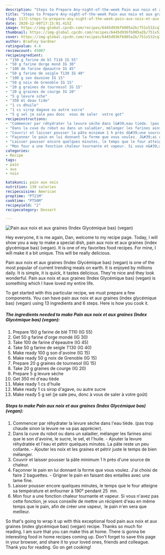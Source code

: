 ```yaml
---
description: "Steps to Prepare Any-night-of-the-week Pain aux noix et aux graines (Index Glycémique bas) (vegan)"
title: "Steps to Prepare Any-night-of-the-week Pain aux noix et aux graines (Index Glycémique bas) (vegan)"
slug: 1172-steps-to-prepare-any-night-of-the-week-pain-aux-noix-et-aux-graines-index-glycemique-bas-vegan
date: 2020-12-08T17:15:01.415Z
image: https://img-global.cpcdn.com/recipes/6445d936fb905a2b/751x532cq70/pain-aux-noix-et-aux-graines-index-glycemique-bas-vegan-photo-principale-de-la-recette.jpg
thumbnail: https://img-global.cpcdn.com/recipes/6445d936fb905a2b/751x532cq70/pain-aux-noix-et-aux-graines-index-glycemique-bas-vegan-photo-principale-de-la-recette.jpg
cover: https://img-global.cpcdn.com/recipes/6445d936fb905a2b/751x532cq70/pain-aux-noix-et-aux-graines-index-glycemique-bas-vegan-photo-principale-de-la-recette.jpg
author: Bradley Gardner
ratingvalue: 4.4
reviewcount: 45007
recipeingredient:
- "150 g farine de bl T110 IG 55"
- "50 g farine dorge mond IG 30"
- "100 de farine dpeautre IG 45"
- "50 g farine de seigle T130 IG 40"
- "100 g son davoine IG 15"
- "50 g noix de Grenoble IG 15"
- "20 g graines de tournesol IG 15"
- "20 g graines de courge IG 20"
- "5 g levure sche"
- "350 ml deau tide"
- "1 cs dhuile"
- "1 cs sirop dagave ou autre sucre"
- "5 g sel je sale peu donc  vous de saler  votre got"
recipeinstructions:
- "Commencer par réhydrater la levure sèche dans l&#39;eau tiède. (pas trop chaude sinon la levure ne va pas apprécier)."
- "Dans la cuve du robot ou dans un saladier, mélanger les farines ainsi que le son d&#39;avoine, le sucre, le sel, et l&#39;huile. Ajouter la levure réhydratée et l&#39;eau et pétrir quelques minutes. La pâte reste un peu collante. Ajouter les noix et les graines et pétrir juste le temps de bien mélanger."
- "Couvrir et laisser pousser la pâte minimum 1 h près d&#39;une source de chaleur."
- "Façonner le pain en lui donnant la forme que vous voulez. J&#39;ai choisi de faire 2 baguettes. Grigner le pain en faisant des entailles avec une lame fine."
- "Laisser pousser encore quelques minutes, le temps que le four atteigne sa température et enfourner à 190° pendant 25  mn."
- "Mon four a une fonction chaleur tournante et vapeur. Si vous n&#39;avez pas cette fonction, je vous conseille de mettre un récipient d&#39;eau en même temps que le pain, afin de créer une vapeur,  le pain n&#39;en sera que meilleur."
categories:
- Recipe
tags:
- pain
- aux
- noix

katakunci: pain aux noix 
nutrition: 139 calories
recipecuisine: American
preptime: "PT21M"
cooktime: "PT50M"
recipeyield: "2"
recipecategory: Dessert

---
```



![Pain aux noix et aux graines (Index Glycémique bas) (vegan)](https://img-global.cpcdn.com/recipes/6445d936fb905a2b/751x532cq70/pain-aux-noix-et-aux-graines-index-glycemique-bas-vegan-photo-principale-de-la-recette.jpg)

Hey everyone, it is me again, Dan, welcome to my recipe page. Today, I will show you a way to make a special dish, pain aux noix et aux graines (index glycémique bas) (vegan). It is one of my favorites food recipes. For mine, I will make it a bit unique. This will be really delicious.

Pain aux noix et aux graines (Index Glycémique bas) (vegan) is one of the most popular of current trending meals on earth. It is enjoyed by millions daily. It is simple, it is quick, it tastes delicious. They're nice and they look wonderful. Pain aux noix et aux graines (Index Glycémique bas) (vegan) is something which I have loved my entire life.




To get started with this particular recipe, we must prepare a few components. You can have pain aux noix et aux graines (index glycémique bas) (vegan) using 13 ingredients and 6 steps. Here is how you cook it.

<!--inarticleads1-->

##### The ingredients needed to make Pain aux noix et aux graines (Index Glycémique bas) (vegan):

1. Prepare 150 g farine de blé T110 (IG 55)
1. Get 50 g farine d&#39;orge mondé (IG 30)
1. Take 100 de farine d&#39;épeautre (IG 45)
1. Take 50 g farine de seigle T130 (IG 40)
1. Make ready 100 g son d&#39;avoine (IG 15)
1. Make ready 50 g noix de Grenoble (IG 15)
1. Prepare 20 g graines de tournesol (IG 15)
1. Take 20 g graines de courge (IG 20)
1. Prepare 5 g levure sèche
1. Get 350 ml d&#39;eau tiède
1. Make ready 1 cs d&#39;huile
1. Make ready 1 cs sirop d&#39;agave, ou autre sucre
1. Make ready 5 g sel (je sale peu, donc à vous de saler à votre goût)




<!--inarticleads2-->

##### Steps to make Pain aux noix et aux graines (Index Glycémique bas) (vegan):

1. Commencer par réhydrater la levure sèche dans l&#39;eau tiède. (pas trop chaude sinon la levure ne va pas apprécier).
1. Dans la cuve du robot ou dans un saladier, mélanger les farines ainsi que le son d&#39;avoine, le sucre, le sel, et l&#39;huile. - Ajouter la levure réhydratée et l&#39;eau et pétrir quelques minutes. La pâte reste un peu collante. - Ajouter les noix et les graines et pétrir juste le temps de bien mélanger.
1. Couvrir et laisser pousser la pâte minimum 1 h près d&#39;une source de chaleur.
1. Façonner le pain en lui donnant la forme que vous voulez. J&#39;ai choisi de faire 2 baguettes. - Grigner le pain en faisant des entailles avec une lame fine.
1. Laisser pousser encore quelques minutes, le temps que le four atteigne sa température et enfourner à 190° pendant 25  mn.
1. Mon four a une fonction chaleur tournante et vapeur. Si vous n&#39;avez pas cette fonction, je vous conseille de mettre un récipient d&#39;eau en même temps que le pain, afin de créer une vapeur,  le pain n&#39;en sera que meilleur.




So that's going to wrap it up with this exceptional food pain aux noix et aux graines (index glycémique bas) (vegan) recipe. Thanks so much for reading. I am sure that you can make this at home. There is gonna be interesting food in home recipes coming up. Don't forget to save this page in your browser, and share it to your loved ones, friends and colleague. Thank you for reading. Go on get cooking!

